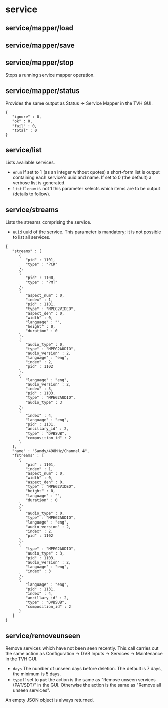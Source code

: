 # service
## service/mapper/load

## service/mapper/save

## service/mapper/stop
Stops a running service mapper operation.
## service/mapper/status
Provides the same output as Status -> Service Mapper in the TVH GUI.
```
{
   "ignore" : 0,
   "ok" : 0,
   "fail" : 0,
   "total" : 0
}
```
## service/list
Lists available services.
- `enum` If set to 1 (as an integer without quotes) a short-form list is output containing each service's uuid and name. If set to 0 (the default) a verbose list is generated.
- `list` If `enum` is not 1 this parameter selects which items are to be output (details to follow).
## service/streams
Lists the streams comprising the service.
- `uuid` uuid of the service. This parameter is mandatory; it is not possible to list all services.
```
{
   "streams" : [
      {
         "pid" : 1101,
         "type" : "PCR"
      },
      {
         "pid" : 1100,
         "type" : "PMT"
      },
      {
         "aspect_num" : 0,
         "index" : 1,
         "pid" : 1101,
         "type" : "MPEG2VIDEO",
         "aspect_den" : 0,
         "width" : 0,
         "language" : "",
         "height" : 0,
         "duration" : 0
      },
      {
         "audio_type" : 0,
         "type" : "MPEG2AUDIO",
         "audio_version" : 2,
         "language" : "eng",
         "index" : 2,
         "pid" : 1102
      },
      {
         "language" : "eng",
         "audio_version" : 2,
         "index" : 3,
         "pid" : 1103,
         "type" : "MPEG2AUDIO",
         "audio_type" : 3
      },
      {
         "index" : 4,
         "language" : "eng",
         "pid" : 1131,
         "ancillary_id" : 2,
         "type" : "DVBSUB",
         "composition_id" : 2
      }
   ],
   "name" : "Sandy/498MHz/Channel 4",
   "fstreams" : [
      {
         "pid" : 1101,
         "index" : 1,
         "aspect_num" : 0,
         "width" : 0,
         "aspect_den" : 0,
         "type" : "MPEG2VIDEO",
         "height" : 0,
         "language" : "",
         "duration" : 0
      },
      {
         "audio_type" : 0,
         "type" : "MPEG2AUDIO",
         "language" : "eng",
         "audio_version" : 2,
         "index" : 2,
         "pid" : 1102
      },
      {
         "type" : "MPEG2AUDIO",
         "audio_type" : 3,
         "pid" : 1103,
         "audio_version" : 2,
         "language" : "eng",
         "index" : 3
      },
      {
         "language" : "eng",
         "pid" : 1131,
         "index" : 4,
         "ancillary_id" : 2,
         "type" : "DVBSUB",
         "composition_id" : 2
      }
   ]
}
```
## service/removeunseen
Remove services which have not been seen recently. This call carries out the same action as Configuration -> DVB Inputs -> Services -> Maintenance in the TVH GUI.
- `days` The number of unseen days before deletion. The default is 7 days, the minimum is 5 days.
- `type` If set to `pat` the action is the same as "Remove unseen services (PAT/SDT)" in the GUI. Otherwise the action is the same as "Remove all unseen services".

An empty JSON object is always returned.
